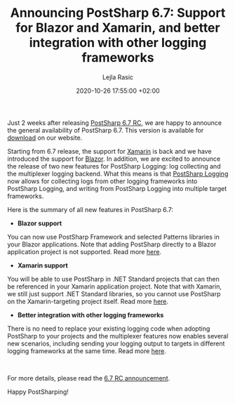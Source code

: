 ﻿---
layout: post 
comments: true
title: "Announcing PostSharp 6.7: Support for Blazor and Xamarin, and better integration with other logging frameworks "
date: 2020-10-26 17:55:00 +02:00
categories: [Announcement]
permalink: /post/postsharp-6-7-blazor-xamarin-support-and-enhanced-logging-features.html
author: "Lejla Rasic"
image: /assets/images/blog/2020-10-26-6-7-announcement/6.7.jpg
tag: featured
---
Just 2 weeks after releasing [PostSharp 6.7 RC](https://blog.postsharp.net/post/postsharp-6-7-rc-blazor-xamarin-support-and-enhanced-logging-features.html), we are happy to announce the general availability of PostSharp 6.7. This version is available for [download](https://www.postsharp.net/download) on our website.

Starting from 6.7 release, the support for [Xamarin](https://blog.postsharp.net/post/postsharp-6-7-rc-blazor-xamarin-support-and-enhanced-logging-features.html) is back and we have introduced the support for [Blazor](https://blog.postsharp.net/post/blazor-support-6.7.html). In addition, we are excited to announce the release of two new features for PostSharp Logging: log collecting and the multiplexer logging backend. What this means is that [PostSharp Logging](https://www.postsharp.net/logging) now allows for collecting logs from other logging frameworks into PostSharp Logging, and writing from PostSharp Logging into multiple target frameworks.  

Here is the summary of all new features in PostSharp 6.7: 

- **Blazor support**  

You can now use PostSharp Framework and selected Patterns libraries in your Blazor applications. Note that adding PostSharp directly to a Blazor application project is not supported. Read more [here](https://blog.postsharp.net/post/blazor-support-6.7.html). 

- **Xamarin support**

You will be able to use PostSharp in .NET Standard projects that can then be referenced in your Xamarin application project. Note that with Xamarin, we still just support .NET Standard libraries, so you cannot use PostSharp on the Xamarin-targeting project itself. Read more [here](https://blog.postsharp.net/post/postsharp-6-7-rc-blazor-xamarin-support-and-enhanced-logging-features.html).  

- **Better integration with other logging frameworks**  

There is no need to replace your existing logging code when adopting PostSharp to your projects and the multiplexer features now enables several new scenarios, including sending your logging output to targets in different logging frameworks at the same time. Read more [here](https://blog.postsharp.net/post/collecting-logs-and-multiplexing.html).  

<p>&nbsp;</p>

For more details, please read the [6.7 RC announcement](https://blog.postsharp.net/post/postsharp-6-7-rc-blazor-xamarin-support-and-enhanced-logging-features.html).  

Happy PostSharping!